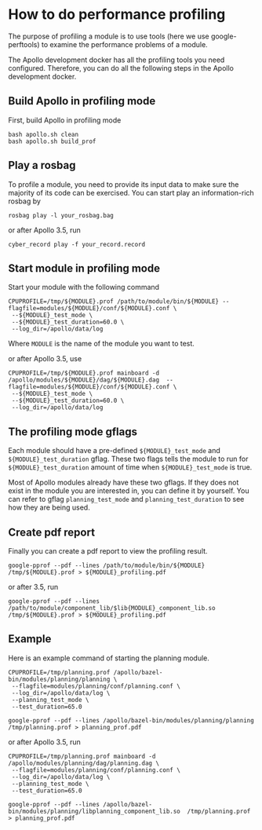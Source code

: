 
# How to do performance profiling

The purpose of profiling a module is to use tools (here we use google-perftools) to examine the performance problems of a module.

The Apollo development docker has all the profiling tools you need configured. Therefore, you can do all the following steps in the Apollo development docker.


## Build Apollo in profiling mode

First, build Apollo in profiling mode
```
bash apollo.sh clean
bash apollo.sh build_prof
```

## Play a rosbag
To profile a module, you need to provide its input data to make sure the majority of its code can be exercised.
You can start play an information-rich rosbag by
```
rosbag play -l your_rosbag.bag
```

or after Apollo 3.5, run
```
cyber_record play -f your_record.record
```


## Start module in profiling mode
Start your module with the following command

```
CPUPROFILE=/tmp/${MODULE}.prof /path/to/module/bin/${MODULE} --flagfile=modules/${MODULE}/conf/${MODULE}.conf \
 --${MODULE}_test_mode \
 --${MODULE}_test_duration=60.0 \
 --log_dir=/apollo/data/log

```
Where `MODULE` is the name of the module you want to test.

or after Apollo 3.5, use

```
CPUPROFILE=/tmp/${MODULE}.prof mainboard -d /apollo/modules/${MODULE}/dag/${MODULE}.dag  --flagfile=modules/${MODULE}/conf/${MODULE}.conf \
 --${MODULE}_test_mode \
 --${MODULE}_test_duration=60.0 \
 --log_dir=/apollo/data/log

```


## The profiling mode gflags
Each module should have a pre-defined `${MODULE}_test_mode`
and `${MODULE}_test_duration` gflag.
These two flags tells the module to run for `${MODULE}_test_duration` amount of time when `${MODULE}_test_mode` is true.

Most of Apollo modules already have these two gflags. If they does not exist in the module you are interested in, you can define it by yourself. You can refer to gflag `planning_test_mode` and `planning_test_duration` to see how they are being used.

## Create pdf report
Finally you can create a pdf report to view the profiling result.

```
google-pprof --pdf --lines /path/to/module/bin/${MODULE} /tmp/${MODULE}.prof > ${MODULE}_profiling.pdf
```

or after 3.5, run

```
google-pprof --pdf --lines /path/to/module/component_lib/$lib{MODULE}_component_lib.so /tmp/${MODULE}.prof > ${MODULE}_profiling.pdf
```


## Example
Here is an example command of starting the planning module.
```
CPUPROFILE=/tmp/planning.prof /apollo/bazel-bin/modules/planning/planning \
 --flagfile=modules/planning/conf/planning.conf \
 --log_dir=/apollo/data/log \
 --planning_test_mode \
 --test_duration=65.0

google-pprof --pdf --lines /apollo/bazel-bin/modules/planning/planning /tmp/planning.prof > planning_prof.pdf
```

or after Apollo 3.5, run
```
CPUPROFILE=/tmp/planning.prof mainboard -d /apollo/modules/planning/dag/planning.dag \
 --flagfile=modules/planning/conf/planning.conf \
 --log_dir=/apollo/data/log \
 --planning_test_mode \
 --test_duration=65.0

google-pprof --pdf --lines /apollo/bazel-bin/modules/planning/libplanning_component_lib.so  /tmp/planning.prof > planning_prof.pdf
```
